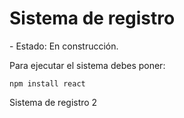 <h1>Sistema de registro</h1>
- Estado: En construcción.

Para ejecutar el sistema debes poner:

```npm install react```

Sistema de registro 2
